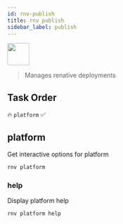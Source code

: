 ```yaml
---
id: rnv-publish
title: rnv publish
sidebar_label: publish
---
```


<img src="https://renative.org/img/ic_cli.png" width=50 height=50 />

> Manages renative deployments

## Task Order

🔥 `platform`  ✅

## platform

Get interactive options for platform

```bash
rnv platform
```

### help

Display platform help

```bash
rnv platform help
```
